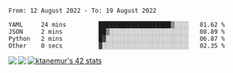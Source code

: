 <!--START_SECTION:waka-->

```text
From: 12 August 2022 - To: 19 August 2022

YAML     24 mins         ████████████████████▒░░░░   81.62 %
JSON     2 mins          ██▒░░░░░░░░░░░░░░░░░░░░░░   08.89 %
Python   2 mins          █▓░░░░░░░░░░░░░░░░░░░░░░░   06.87 %
Other    0 secs          ▓░░░░░░░░░░░░░░░░░░░░░░░░   02.35 %
```

<!--END_SECTION:waka-->
<a href="https://github.com/anuraghazra/github-readme-stats">
  <img align="left" src="https://github-readme-stats.vercel.app/api?username=Tanesan&count_private=true&show_icons=true" />
<img align="left" src="https://github-readme-stats.vercel.app/api/top-langs/?username=Tanesan" />
</a>

[![ktanemur's 42 stats](https://badge42.vercel.app/api/v2/cl1wslf6s002109l771rng2w8/stats?cursusId=21&coalitionId=62)](https://github.com/JaeSeoKim/badge42)
